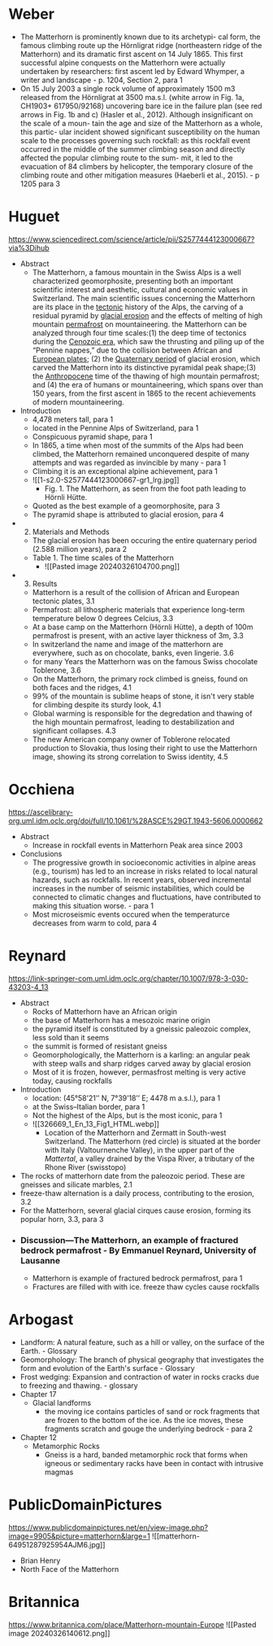 # Weber
- The Matterhorn is prominently known due to its archetypi-
cal form, the famous climbing route up the Hörnligrat ridge
(northeastern ridge of the Matterhorn) and its dramatic first
ascent on 14 July 1865. This first successful alpine conquests
on the Matterhorn were actually undertaken by researchers:
first ascent led by Edward Whymper, a writer and landscape - p. 1204, Section 2, para 1
- On 15 July 2003 a single rock volume of approximately
1500 m3 released from the Hörnligrat at 3500 ma.s.l. (white
arrow in Fig. 1a, CH1903+ 617950/92168) uncovering bare
ice in the failure plan (see red arrows in Fig. 1b and c) (Hasler
et al., 2012). Although insignificant on the scale of a moun-
tain the age and size of the Matterhorn as a whole, this partic-
ular incident showed significant susceptibility on the human
scale to the processes governing such rockfall: as this rockfall
event occurred in the middle of the summer climbing season
and directly affected the popular climbing route to the sum-
mit, it led to the evacuation of 84 climbers by helicopter, the
temporary closure of the climbing route and other mitigation
measures (Haeberli et al., 2015). - p 1205 para 3

# Huguet
https://www.sciencedirect.com/science/article/pii/S2577444123000667?via%3Dihub
- Abstract
	- The Matterhorn, a famous mountain in the Swiss Alps is a well characterized geomorphosite, presenting both an important scientific interest and aesthetic, cultural and economic values in Switzerland. The main scientific issues concerning the Matterhorn are its place in the [tectonic](https://www.sciencedirect.com/topics/social-sciences/tectonics "Learn more about tectonic from ScienceDirect's AI-generated Topic Pages") history of the Alps, the carving of a residual pyramid by [glacial erosion](https://www.sciencedirect.com/topics/earth-and-planetary-sciences/glacial-erosion "Learn more about glacial erosion from ScienceDirect's AI-generated Topic Pages") and the effects of melting of high mountain [permafrost](https://www.sciencedirect.com/topics/social-sciences/permafrost "Learn more about permafrost from ScienceDirect's AI-generated Topic Pages") on mountaineering. the Matterhorn can be analyzed through four time scales:(1) the deep time of tectonics during the [Cenozoic era](https://www.sciencedirect.com/topics/earth-and-planetary-sciences/cenozoic-era "Learn more about Cenozoic era from ScienceDirect's AI-generated Topic Pages"), which saw the thrusting and piling up of the “Pennine nappes,” due to the collision between African and [European plates](https://www.sciencedirect.com/topics/earth-and-planetary-sciences/eurasian-plate "Learn more about European plates from ScienceDirect's AI-generated Topic Pages"); (2) the [Quaternary period](https://www.sciencedirect.com/topics/social-sciences/quaternary-period "Learn more about Quaternary period from ScienceDirect's AI-generated Topic Pages") of glacial erosion, which carved the Matterhorn into its distinctive pyramidal peak shape;(3) the [Anthropocene](https://www.sciencedirect.com/topics/social-sciences/anthropocene "Learn more about Anthropocene from ScienceDirect's AI-generated Topic Pages") time of the thawing of high mountain permafrost; and (4) the era of humans or mountaineering, which spans over than 150 years, from the first ascent in 1865 to the recent achievements of modern mountaineering.
- Introduction
	- 4,478 meters tall, para 1
	- located in the Pennine Alps of Switzerland, para 1
	- Conspicuous pyramid shape, para 1
	- In 1865, a time when most of the summits of the Alps had been climbed, the Matterhorn remained unconquered despite of many attempts and was regarded as invincible by many - para 1
	- Climbing it is an exceptional alpine achievement, para 1
	- ![[1-s2.0-S2577444123000667-gr1_lrg.jpg]]
		- Fig. 1. The Matterhorn, as seen from the foot path leading to Hörnli Hütte.
	- Quoted as the best example of a geomorphosite, para 3
	- The pyramid shape is attributed to glacial erosion, para 4
- 2. Materials and Methods
	- The glacial erosion has been occuring the entire quaternary period (2.588 million years), para 2
	- Table 1. The time scales of the Matterhorn
		- ![[Pasted image 20240326104700.png]]
- 3. Results
	- Matterhorn is a result of the collision of African and European tectonic plates, 3.1
	- Permafrost: all lithospheric materials that experience long-term temperature below 0 degrees Celcius, 3.3
	- At a base camp on the Matterhorn (Hörnli Hütte), a depth of 100m permafrost is present, with an active layer thickness of 3m, 3.3
	- In switzerland the name and image of the matterhorn are everywhere, such as on chocolate, banks, even lingerie. 3.6
	- for many Years the Matterhorn was on the famous Swiss chocolate Toblerone, 3.6
	- On the Matterhorn, the primary rock climbed is gneiss, found on both faces and the ridges, 4.1
	- 99% of the mountain is sublime heaps of stone, it isn't very stable for climbing despite its sturdy look, 4.1
	- Global warming is responsible for the degredation and thawing of the high mountain permafrost, leading to destabilization and significant collapses. 4.3
	- The new American company owner of Toblerone relocated production to Slovakia, thus losing their right to use the Matterhorn image, showing its strong correlation to Swiss identity, 4.5

# Occhiena
https://ascelibrary-org.uml.idm.oclc.org/doi/full/10.1061/%28ASCE%29GT.1943-5606.0000662
- Abstract
	- Increase in rockfall events in Matterhorn Peak area since 2003
- Conclusions
	- The progressive growth in socioeconomic activities in alpine areas (e.g., tourism) has led to an increase in risks related to local natural hazards, such as rockfalls. In recent years, observed incremental increases in the number of seismic instabilities, which could be connected to climatic changes and fluctuations, have contributed to making this situation worse. - para 1
	- Most microseismic events occured when the temperaturce decreases from warm to cold, para 4

# Reynard
https://link-springer-com.uml.idm.oclc.org/chapter/10.1007/978-3-030-43203-4_13
- Abstract
	- Rocks of Matterhorn have an African origin
	- the base of Matterhorn has a mesozoic marine origin
	- the pyramid itself is constituted by a gneissic paleozoic complex, less sold than it seems
	- the summit is formed of resistant gneiss
	- Geomorphologically, the Matterhorn is a karling: an angular peak with steep walls and sharp ridges carved away by glacial erosion
	- Most of it is frozen, however, permasfrost melting is very active today, causing rockfalls
- Introduction
	- location: (45°58’21’’ N, 7°39’18’’ E; 4478 m a.s.l.), para 1
	- at the Swiss–Italian border, para 1
	- Not the highest of the Alps, but is the most iconic, para 1
	- ![[326669_1_En_13_Fig1_HTML.webp]]
		- Location of the Matterhorn and Zermatt in South-west Switzerland. The Matterhorn (red circle) is situated at the border with Italy (Valtournenche Valley), in the upper part of the _Mattertal_, a valley drained by the Vispa River, a tributary of the Rhone River (swisstopo)
- The rocks of matterhorn date from the paleozoic period. These are gneisses and silicate marbles, 2.1
- freeze-thaw alternation is a daily process, contributing to the erosion, 3.2
- For the Matterhorn, several glacial cirques cause erosion, forming its popular horn, 3.3, para 3
- ### **Discussion—The Matterhorn, an example of fractured bedrock** **permafrost** - By Emmanuel Reynard, University of Lausanne
	- Matterhorn is example of fractured bedrock permafrost, para 1
	- Fractures are filled with with ice. freeze thaw cycles cause rockfalls

# Arbogast
- Landform: A natural feature, such as a hill or valley, on the surface of the Earth. - Glossary
- Geomorphology: The branch of physical geography that investigates the form and evolution of the Earth's surface - Glossary
- Frost wedging: Expansion and contraction of water in rocks cracks due to freezing and thawing. - glossary
- Chapter 17
	- Glacial landforms
		- the moving ice contains particles of sand or rock fragments that are frozen to the bottom of the ice. As the ice moves, these fragments scratch and gouge the underlying bedrock - para 2
- Chapter 12
	- Metamorphic Rocks
		- Gneiss is a hard, banded metamorphic rock that forms when igneous or sedimentary racks have been in contact with intrusive magmas

# PublicDomainPictures
https://www.publicdomainpictures.net/en/view-image.php?image=9905&picture=matterhorn&large=1
![[matterhorn-64951287925954AJM6.jpg]]
- Brian Henry
- North Face of the Matterhorn

# Britannica
https://www.britannica.com/place/Matterhorn-mountain-Europe
![[Pasted image 20240326140612.png]]